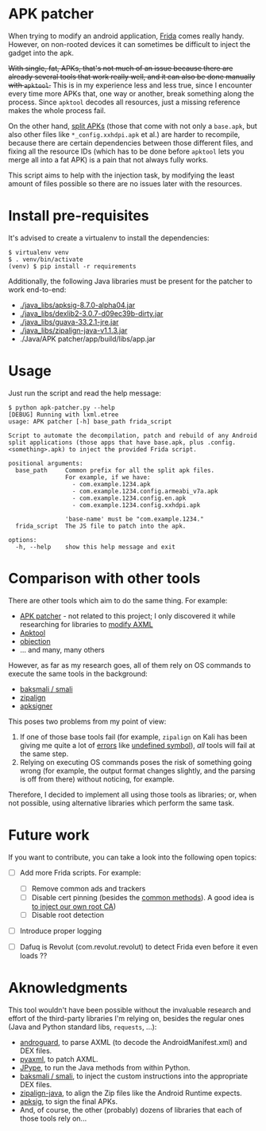 # APK patcher

When trying to modify an android application, [Frida](frida.re) comes really handy.
However, on non-rooted devices it can sometimes be difficult to inject the gadget into the apk.

~~With single, fat, APKs, that's not much of an issue because there are already several tools that work really well, and it can also be done manually with `apktool`.~~
This is in my experience less and less true, since I encounter every time more APKs that, one way or another, break something along the process.
Since `apktool` decodes all resources, just a missing reference makes the whole process fail.

On the other hand, [split APKs](https://developer.android.com/guide/app-bundle) (those that come with not only a `base.apk`, but also other files like `*_config.xxhdpi.apk` et
al.) are harder to recompile, because there are certain dependencies between those different files, and fixing all the resource IDs (which has to be done before `apktool` lets
you merge all into a fat APK) is a pain that not always fully works.


This script aims to help with the injection task, by modifying the least amount of files possible so there are no issues later with the resources.

# Install pre-requisites

It's advised to create a virtualenv to install the dependencies:
```
$ virtualenv venv
$ . venv/bin/activate
(venv) $ pip install -r requirements
```

Additionally, the following Java libraries must be present for the patcher to work end-to-end:
  - [./java_libs/apksig-8.7.0-alpha04.jar](https://dl.google.com/android/maven2/com/android/tools/build/apksig/8.7.0-alpha04/apksig-8.7.0-alpha04.jar)
  - [./java_libs/dexlib2-3.0.7-d09ec39b-dirty.jar](https://github.com/Foo-Manroot/smali)
  - [./java_libs/guava-33.2.1-jre.jar](https://repo1.maven.org/maven2/com/google/guava/guava/33.2.1-jre/guava-33.2.1-jre.jar)
  - [./java_libs/zipalign-java-v1.1.3.jar](https://jitpack.io/#Iyxan23/zipalign-java/v1.1.3)
  - ./Java/APK patcher/app/build/libs/app.jar

# Usage

Just run the script and read the help message:
```
$ python apk-patcher.py --help
[DEBUG] Running with lxml.etree
usage: APK patcher [-h] base_path frida_script

Script to automate the decompilation, patch and rebuild of any Android split applications (those apps that have base.apk, plus .config.<something>.apk) to inject the provided Frida script.

positional arguments:
  base_path     Common prefix for all the split apk files.
                For example, if we have:
                  - com.example.1234.apk
                  - com.example.1234.config.armeabi_v7a.apk
                  - com.example.1234.config.en.apk
                  - com.example.1234.config.xxhdpi.apk

                'base-name' must be "com.example.1234."
  frida_script  The JS file to patch into the apk.

options:
  -h, --help    show this help message and exit
```

# Comparison with other tools

There are other tools which aim to do the same thing. For example:
  - [APK patcher](https://gitlab.com/MadSquirrels/mobile/apkpatcher) - not related to this project; I only discovered it while researching for libraries to [modify AXML](https://gitlab.com/MadSquirrels/mobile/pyaxml)
  - [Apktool](https://github.com/iBotPeaches/Apktool)
  - [objection](https://github.com/sensepost/objection)
  - ... and many, many others

However, as far as my research goes, all of them rely on OS commands to execute the same tools in the background:
  - [baksmali / smali](https://github.com/google/smali)
  - [zipalign](https://developer.android.com/tools/zipalign)
  - [apksigner](https://developer.android.com/tools/apksigner)


This poses two problems from my point of view:
  1. If one of those base tools fail (for example, `zipalign` on Kali has been giving me quite a lot of [errors](https://github.com/rapid7/metasploit-framework/issues/18301) like [undefined symbol](https://superuser.com/questions/1802392/how-to-fix-error-zipalign-symbol-lookup-error-zipalign-undefined-symbol-zn1)), _all_ tools will fail at the same step.
  2. Relying on executing OS commands poses the risk of something going wrong (for example, the output format changes slightly, and the parsing is off from there) without noticing, for example.

Therefore, I decided to implement all using those tools as libraries; or, when not possible, using alternative libraries which perform the same task.

# Future work

If you want to contribute, you can take a look into the following open topics:
  - [ ] Add more Frida scripts. For example:
    - [ ] Remove common ads and trackers
    - [ ] Disable cert pinning (besides the [common methods](https://codeshare.frida.re/@akabe1/frida-multiple-unpinning/)). A good idea is [to inject our own root CA](https://gitlab.com/MadSquirrels/mobile/apkpatcher/-/blob/8c7d96b8b6f132d628ea7564251f19f1c6172be0/src/apkpatcher/__init__.py#L70))
	- [ ] Disable root detection
  - [ ] Introduce proper logging
  - [ ] Dafuq is Revolut (com.revolut.revolut) to detect Frida even before it even loads ??


# Aknowledgments

This tool wouldn't have been possible without the invaluable research and effort of the third-party libraries I'm relying on, besides the regular ones (Java and Python standard libs, `requests`, ...):
  - [androguard](https://androguard.readthedocs.io/en/latest/index.html), to parse AXML (to decode the AndroidManifest.xml) and DEX files.
  - [pyaxml](https://gitlab.com/MadSquirrels/mobile/pyaxml), to patch AXML.
  - [JPype](https://jpype.readthedocs.io/en/latest/), to run the Java methods from within Python.
  - [baksmali / smali](https://github.com/google/smali), to inject the custom instructions into the appropriate DEX files.
  - [zipalign-java](https://github.com/Iyxan23/zipalign-java), to align the Zip files like the Android Runtime expects.
  - [apksig](https://maven.google.com/web/index.html#com.android.tools.build:apksig), to sign the final APKs.
  - And, of course, the other (probably) dozens of libraries that each of those tools rely on...
